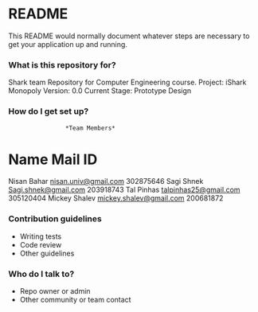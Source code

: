 # README #

This README would normally document whatever steps are necessary to get your application up and running.

### What is this repository for? ###

Shark team Repository for Computer Engineering course.
Project: iShark Monopoly
Version: 0.0
Current Stage: Prototype Design

### How do I get set up? ###

					*Team Members*
Name				Mail						ID
==========================================================
Nisan Bahar			nisan.univ@gmail.com		302875646
Sagi Shnek			Sagi.shnek@gmail.com		203918743 
Tal Pinhas			talpinhas25@gmail.com		305120404
Mickey Shalev		mickey.shalev@gmail.com		200681872

### Contribution guidelines ###

* Writing tests
* Code review
* Other guidelines

### Who do I talk to? ###

* Repo owner or admin
* Other community or team contact